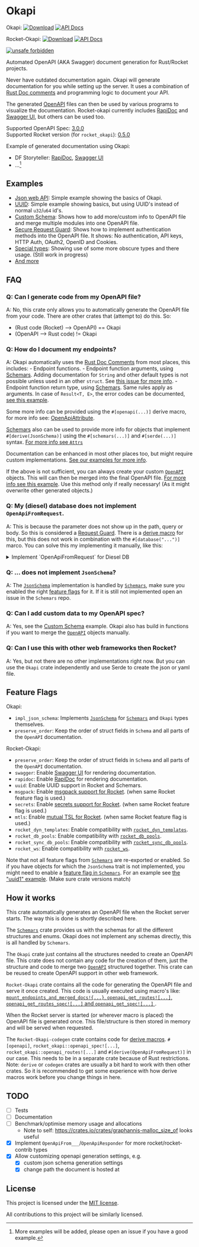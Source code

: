 # Okapi
Okapi: [![Download](https://img.shields.io/crates/v/okapi)](https://crates.io/crates/okapi/)
[![API Docs](https://img.shields.io/badge/docs-okapi-blue)](https://docs.rs/okapi/latest/okapi/)

Rocket-Okapi: [![Download](https://img.shields.io/crates/v/rocket_okapi)](https://crates.io/crates/rocket_okapi)
[![API Docs](https://img.shields.io/badge/docs-rocket_okapi-blue)](https://docs.rs/rocket_okapi/latest/rocket_okapi/)

[![unsafe forbidden](https://img.shields.io/badge/unsafe-forbidden-success.svg)](https://github.com/rust-secure-code/safety-dance/)

Automated OpenAPI (AKA Swagger) document generation for Rust/Rocket projects.

Never have outdated documentation again.
Okapi will generate documentation for you while setting up the server.
It uses a combination of [Rust Doc comments](https://doc.rust-lang.org/reference/comments.html#doc-comments)
and programming logic to document your API.

The generated [OpenAPI][OpenAPI_3.0.0] files can then be used by various programs to
visualize the documentation. Rocket-okapi currently includes [RapiDoc][RapiDoc] and
[Swagger UI][Swagger_UI], but others can be used too.

Supported OpenAPI Spec: [3.0.0][OpenAPI_3.0.0]<br/>
Supported Rocket version (for `rocket_okapi`): [0.5.0](https://crates.io/crates/rocket/0.5.0)

Example of generated documentation using Okapi:
- DF Storyteller: [RapiDoc](https://docs.dfstoryteller.com/rapidoc/),
[Swagger UI](https://docs.dfstoryteller.com/swagger-ui/)
- ...[^1]

[^1]: More examples will be added, please open an issue if you have a good example.

## Examples
- [Json web API](examples/json-web-api): Simple example showing the basics of Okapi.
- [UUID](examples/uuid): Simple example showing basics, but using UUID's instead of
normal `u32`/`u64` id's.
- [Custom Schema](examples/custom_schema): Shows how to add more/custom info to OpenAPI file
and merge multiple modules into one OpenAPI file.
- [Secure Request Guard](examples/secure_request_guard): Shows how to implement authentication
methods into the OpenAPI file.
It shows: No authentication, API keys, HTTP Auth, OAuth2, OpenID and Cookies.
- [Special types](examples/special-types): Showing use of some more obscure types and there usage.
(Still work in progress)
- [And more](https://github.com/GREsau/okapi/tree/master/examples)

## FAQ

### Q: Can I generate code from my OpenAPI file?
A: No, this crate only allows you to automatically generate the OpenAPI file from your code.
There are other crates that (attempt to) do this.
So:
  - (Rust code (Rocket) --> OpenAPI) == Okapi
  - (OpenAPI --> Rust code) != Okapi

### Q: How do I document my endpoints?
A: Okapi automatically uses the [Rust Doc Comments](https://doc.rust-lang.org/rustdoc/how-to-write-documentation.html)
from most places, this includes:
    - Endpoint functions.
    - Endpoint function arguments, using [Schemars][Schemars]. Adding documentation for `String`
    and other default types is not possible unless used in an other `struct`. See
    [this issue for more info](https://github.com/GREsau/okapi/issues/102#issuecomment-1152918141).
    - Endpoint function return type, using [Schemars][Schemars]. Same rules apply as arguments.
    In case of `Result<T, E>`, the error codes can be documented,
    [see this example](https://github.com/GREsau/okapi/blob/master/examples/custom_schema/src/error.rs).

Some more info can be provided using the `#[openapi(...)]` derive macro, for more info see:
[OpenApiAttribute](https://github.com/GREsau/okapi/blob/master/rocket-okapi-codegen/src/openapi_attr/mod.rs#L22).

[Schemars][Schemars] also can be used to provide more info for objects that implement
`#[derive(JsonSchema)]` using the `#[schemars(...)]` and `#[serde(...)]` syntax.
[For more info see `Attrs`](https://github.com/GREsau/schemars/blob/master/schemars_derive/src/attr/mod.rs#L22)

Documentation can be enhanced in most other places too, but might require custom implementations.
[See our examples for more info](https://github.com/GREsau/okapi/tree/master/examples).

If the above is not sufficient, you can always create your custom
[`OpenAPI`](https://docs.rs/okapi/latest/okapi/openapi3/struct.OpenApi.html) objects.
This will can then be merged into the final OpenAPI file.
[For more info see this example](https://github.com/GREsau/okapi/blob/master/examples/custom_schema/src/main.rs#L61).
Use this method only if really necessary! (As it might overwrite other generated objects.)

### Q: My (diesel) database does not implement `OpenApiFromRequest`.
A: This is because the parameter does not show up in the path, query or body.
So this is considered a [Request Guard](https://rocket.rs/v0.5/guide/requests/#request-guards).
There is a [derive macro](https://github.com/GREsau/okapi/blob/master/examples/secure_request_guard/src/no_auth.rs)
for this, but this does not work in combination with the `#[database("...")]` marco.
You can solve this my implementing it manually, like this:
<details>
    <summary>Implement `OpenApiFromRequest` for Diesel DB</summary>

```rust
use rocket_okapi::request::{OpenApiFromRequest, RequestHeaderInput};
use rocket_okapi::gen::OpenApiGenerator;
use rocket_sync_db_pools::{diesel, database};

#[database("sqlite_logs")]
pub struct MyDB(diesel::SqliteConnection);

impl<'r> OpenApiFromRequest<'r> for MyDB {
    fn from_request_input(
        _gen: &mut OpenApiGenerator,
        _name: String,
        _required: bool,
    ) -> rocket_okapi::Result<RequestHeaderInput> {
        Ok(RequestHeaderInput::None)
    }
}
```
</details>

### Q: ... does not implement `JsonSchema`?
A: The [`JsonSchema`](https://docs.rs/schemars/latest/schemars/trait.JsonSchema.html) implementation
is handled by [`Schemars`][Schemars], make sure you enabled the right
[feature flags](https://github.com/GREsau/schemars#optional-dependencies) for it.
If it is still not implemented open an issue in the `Schemars` repo.

### Q: Can I add custom data to my OpenAPI spec?
A: Yes, see the [Custom Schema](examples/custom_schema) example. Okapi also has build in functions
if you want to merge the [`OpenAPI`](https://docs.rs/okapi/latest/okapi/openapi3/struct.OpenApi.html)
objects manually.

### Q: Can I use this with other web frameworks then Rocket?
A: Yes, but not there are no other implementations right now. But you can use the `Okapi` crate
independently and use Serde to create the json or yaml file.

## Feature Flags
Okapi:
- `impl_json_schema`: Implements [`JsonSchema`](https://docs.rs/schemars/latest/schemars/trait.JsonSchema.html)
for [`Schemars`][Schemars] and `Okapi` types themselves.
- `preserve_order`: Keep the order of struct fields in `Schema` and all parts of the
`OpenAPI` documentation.

Rocket-Okapi:
- `preserve_order`: Keep the order of struct fields in `Schema` and all parts of the
`OpenAPI` documentation.
- `swagger`: Enable [Swagger UI][Swagger_UI] for rendering documentation.
- `rapidoc`: Enable [RapiDoc][RapiDoc] for rendering documentation.
- `uuid`: Enable UUID support in Rocket and Schemars.
- `msgpack`: Enable [msgpack support for Rocket](https://docs.rs/rocket/latest/rocket/serde/msgpack/struct.MsgPack.html).
(when same Rocket feature flag is used.)
- `secrets`: Enable [secrets support for Rocket](https://rocket.rs/v0.5/guide/requests/#secret-key).
(when same Rocket feature flag is used.)
- `mtls`: Enable [mutual TSL for Rocket](https://rocket.rs/v0.5/guide/configuration/#mutual-tls).
(when same Rocket feature flag is used.)
- `rocket_dyn_templates`: Enable compatibility with [`rocket_dyn_templates`](https://crates.io/crates/rocket_dyn_templates).
- `rocket_db_pools`: Enable compatibility with [`rocket_db_pools`](https://crates.io/crates/rocket_db_pools).
- `rocket_sync_db_pools`: Enable compatibility with [`rocket_sync_db_pools`](https://crates.io/crates/rocket_sync_db_pools).
- `rocket_ws`: Enable compatibility with [`rocket_ws`](https://crates.io/crates/rocket_ws).

Note that not all feature flags from [`Schemars`][Schemars] are re-exported or enabled.
So if you have objects for which the `JsonSchema` trait is not implemented,
you might need to enable a [feature flag in `Schemars`](https://github.com/GREsau/schemars#optional-dependencies).
For an example see [the "uuid1" example](examples/uuid/Cargo.toml). (Make sure crate versions match)

## How it works
This crate automatically generates an OpenAPI file when the Rocket server starts.
The way this is done is shortly described here.

The [`Schemars`][Schemars] crate provides us with the schemas for all the different
structures and enums. Okapi does not implement any schemas directly, this is all handled by `Schemars`.

The `Okapi` crate just contains all the structures needed to create an OpenAPI file.
This crate does not contain any code for the creation of them, just the structure and code to merge
two [`OpenAPI`](https://docs.rs/okapi/latest/okapi/openapi3/struct.OpenApi.html) structured together.
This crate can be reused to create OpenAPI support in other web framework.

`Rocket-Okapi` crate contains all the code for generating the OpenAPI file and serve it once created.
This code is usually executed using macro's like: [`mount_endpoints_and_merged_docs!{...}`, 
`openapi_get_routes![...]`, `openapi_get_routes_spec![...]` and `openapi_get_spec![...]`
](https://docs.rs/rocket_okapi/latest/rocket_okapi/#macros).

When the Rocket server is started (or wherever macro is placed) the OpenAPI file is generated once.
This file/structure is then stored in memory and will be served when requested.

The `Rocket-Okapi-codegen` crate contains code for
[derive macros](https://doc.rust-lang.org/book/ch19-06-macros.html). 
`#[openapi]`, `rocket_okapi::openapi_spec![...]`, `rocket_okapi::openapi_routes![...]`
and `#[derive(OpenApiFromRequest)]` in our case.
This needs to be in a separate crate because of Rust restrictions.
Note: `derive` or `codegen` crates are usually a bit hard to work with then other crates.
So it is recommended to get some experience with how derive macros work before you
change things in here.

## TODO
- [ ] Tests
- [ ] Documentation
- [ ] Benchmark/optimise memory usage and allocations
  - Note to self: https://crates.io/crates/graphannis-malloc_size_of looks useful
- [x] Implement `OpenApiFrom___`/`OpenApiResponder` for more rocket/rocket-contrib types
- [x] Allow customizing openapi generation settings, e.g.
    - [x] custom json schema generation settings
    - [x] change path the document is hosted at

## License
This project is licensed under the [MIT license](LICENSE).

All contributions to this project will be similarly licensed.

[Schemars]: https://github.com/GREsau/schemars
[OpenAPI_3.0.0]: https://spec.openapis.org/oas/v3.0.0
[RapiDoc]: https://mrin9.github.io/RapiDoc/
[Swagger_UI]: https://swagger.io/tools/swagger-ui/